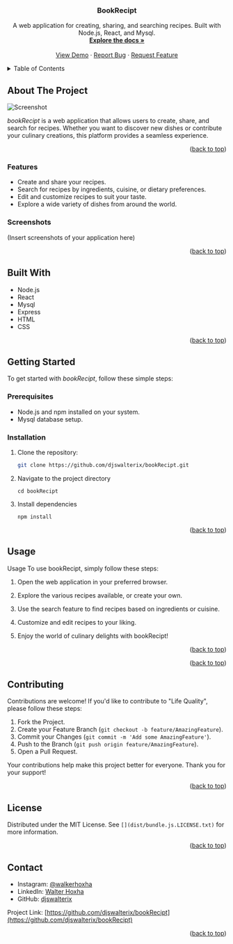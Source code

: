 <div align="center">
  <h3 align="center">BookRecipt</h3>

  <p align="center">
    A web application for creating, sharing, and searching recipes. Built with Node.js, React, and Mysql.
    <br />
    <a href="https://github.com/djswalterix/bookRecipt"><strong>Explore the docs »</strong></a>
    <br />
    <br />
    <a href="https://ricettariosmart.netlify.app/">View Demo</a>
    ·
    <a href="https://github.com/djswalterix/bookRecipt/issues">Report Bug</a>
    ·
    <a href="https://github.com/djswalterix/bookRecipt/issues">Request Feature</a>
  </p>
</div>

<!-- TABLE OF CONTENTS -->
<details>
  <summary>Table of Contents</summary>
  <ol>
    <li>
      <a href="#about-the-project">About The Project</a>
      <ul>
        <li><a href="#features">Features</a></li>
        <li><a href="#screenshots">Screenshots</a></li>
      </ul>
    </li>
    <li>
      <a href="#built-with">Built With</a>
    </li>
    <li>
      <a href="#getting-started">Getting Started</a>
      <ul>
        <li><a href="#prerequisites">Prerequisites</a></li>
        <li><a href="#installation">Installation</a></li>
      </ul>
    </li>
    <li><a href="#usage">Usage</a></li>
    <li><a href="#contributing">Contributing</a></li>
    <li><a href="#license">License</a></li>
    <li><a href="#contact">Contact</a></li>
  </ol>
</details>

<!-- ABOUT THE PROJECT -->

## About The Project

![Screenshot](/public/images/Screenshot.png)

_bookRecipt_ is a web application that allows users to create, share, and search for recipes. Whether you want to discover new dishes or contribute your culinary creations, this platform provides a seamless experience.

<p align="right">(<a href="#readme-top">back to top</a>)</p>

### Features

- Create and share your recipes.
- Search for recipes by ingredients, cuisine, or dietary preferences.
- Edit and customize recipes to suit your taste.
- Explore a wide variety of dishes from around the world.

### Screenshots

(Insert screenshots of your application here)

<p align="right">(<a href="#readme-top">back to top</a>)</p>

## Built With

- Node.js
- React
- Mysql
- Express
- HTML
- CSS

<p align="right">(<a href="#readme-top">back to top</a>)</p>

## Getting Started

To get started with _bookRecipt_, follow these simple steps:

### Prerequisites

- Node.js and npm installed on your system.
- Mysql database setup.

### Installation

1. Clone the repository:
   ```sh
   git clone https://github.com/djswalterix/bookRecipt.git
   ```
2. Navigate to the project directory
   ```
   cd bookRecipt
   ```
3. Install dependencies
   ```
   npm install
   ```
      <p align="right">(<a href="#readme-top">back to top</a>)</p>
   <!-- USAGE -->

## Usage

Usage
To use bookRecipt, simply follow these steps:

1. Open the web application in your preferred browser.

2. Explore the various recipes available, or create your own.

3. Use the search feature to find recipes based on ingredients or cuisine.

4. Customize and edit recipes to your liking.

5. Enjoy the world of culinary delights with bookRecipt!

<p align="right">(<a href="#readme-top">back to top</a>)</p>
<!-- CONTRIBUTING -->

<p align="right">(<a href="#readme-top">back to top</a>)</p>
<!-- CONTRIBUTING -->

## Contributing

Contributions are welcome! If you'd like to contribute to "Life Quality", please follow these steps:

1. Fork the Project.
2. Create your Feature Branch (`git checkout -b feature/AmazingFeature`).
3. Commit your Changes (`git commit -m 'Add some AmazingFeature'`).
4. Push to the Branch (`git push origin feature/AmazingFeature`).
5. Open a Pull Request.

Your contributions help make this project better for everyone. Thank you for your support!

<p align="right">(<a href="#readme-top">back to top</a>)</p>

<!-- LICENSE -->

## License

Distributed under the MIT License. See `[](dist/bundle.js.LICENSE.txt)` for more information.

<p align="right">(<a href="#readme-top">back to top</a>)</p>

<!-- CONTACT -->

## Contact

- Instagram: [@walkerhoxha](https://www.instagram.com/walkerhoxha/)
- LinkedIn: [Walter Hoxha](https://www.linkedin.com/in/walter-hoxha-62112126b/)
- GitHub: [djswalterix](https://github.com/djswalterix)

Project Link: [https://github.com/djswalterix/bookRecipt](https://github.com/djswalterix/bookRecipt)

<p align="right">(<a href="#readme-top">back to top</a>)</p>
